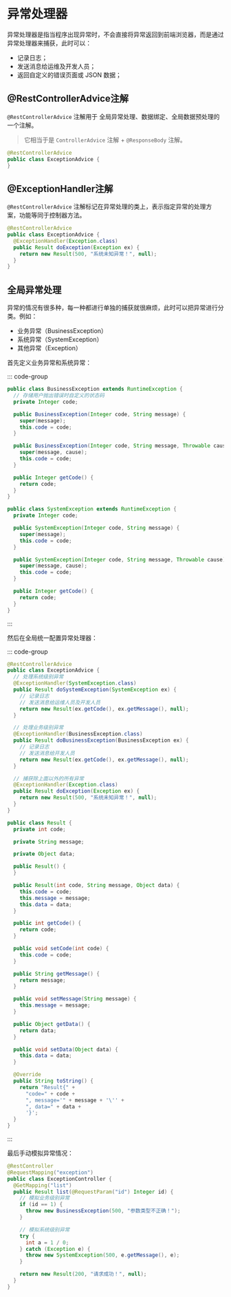 # 异常处理器

异常处理器是指当程序出现异常时，不会直接将异常返回到前端浏览器，而是通过异常处理器来捕获，此时可以：

- 记录日志；
- 发送消息给运维及开发人员；
- 返回自定义的错误页面或 JSON 数据；



## @RestControllerAdvice注解

`@RestControllerAdvice` 注解用于 全局异常处理、数据绑定、全局数据预处理的一个注解。

>它相当于是 `ControllerAdvice` 注解 + `@ResponseBody` 注解。

```java {1}
@RestControllerAdvice
public class ExceptionAdvice {
}
```



## @ExceptionHandler注解

`@RestControllerAdvice` 注解标记在异常处理的类上，表示指定异常的处理方案，功能等同于控制器方法。

```java {3}
@RestControllerAdvice
public class ExceptionAdvice {
  @ExceptionHandler(Exception.class)
  public Result doException(Exception ex) {
    return new Result(500, "系统未知异常！", null);
  }
}
```



## 全局异常处理

异常的情况有很多种，每一种都进行单独的捕获就很麻烦，此时可以把异常进行分类。例如：

- 业务异常（BusinessException）
- 系统异常（SystemException）
- 其他异常（Exception）



首先定义业务异常和系统异常：

::: code-group

```java [BusinessException]
public class BusinessException extends RuntimeException {
  // 存储用户抛出错误时自定义的状态码
  private Integer code;

  public BusinessException(Integer code, String message) {
    super(message);
    this.code = code;
  }

  public BusinessException(Integer code, String message, Throwable cause) {
    super(message, cause);
    this.code = code;
  }

  public Integer getCode() {
    return code;
  }
}
```

```java [SystemException]
public class SystemException extends RuntimeException {
  private Integer code;

  public SystemException(Integer code, String message) {
    super(message);
    this.code = code;
  }

  public SystemException(Integer code, String message, Throwable cause) {
    super(message, cause);
    this.code = code;
  }

  public Integer getCode() {
    return code;
  }
}
```

:::



然后在全局统一配置异常处理器：

::: code-group

```java [ExceptionAdvice] {4,12,20}
@RestControllerAdvice
public class ExceptionAdvice {
  // 处理系统级别异常
  @ExceptionHandler(SystemException.class)
  public Result doSystemException(SystemException ex) {
    // 记录日志
    // 发送消息给运维人员及开发人员
    return new Result(ex.getCode(), ex.getMessage(), null);
  }

  // 处理业务级别异常
  @ExceptionHandler(BusinessException.class)
  public Result doBusinessException(BusinessException ex) {
    // 记录日志
    // 发送消息给开发人员
    return new Result(ex.getCode(), ex.getMessage(), null);
  }

  // 捕获除上面以外的所有异常
  @ExceptionHandler(Exception.class)
  public Result doException(Exception ex) {
    return new Result(500, "系统未知异常！", null);
  }
}
```

```java
public class Result {
  private int code;

  private String message;

  private Object data;

  public Result() {
  }

  public Result(int code, String message, Object data) {
    this.code = code;
    this.message = message;
    this.data = data;
  }

  public int getCode() {
    return code;
  }

  public void setCode(int code) {
    this.code = code;
  }

  public String getMessage() {
    return message;
  }

  public void setMessage(String message) {
    this.message = message;
  }

  public Object getData() {
    return data;
  }

  public void setData(Object data) {
    this.data = data;
  }

  @Override
  public String toString() {
    return "Result{" +
      "code=" + code +
      ", message='" + message + '\'' +
      ", data=" + data +
      '}';
  }
}
```

:::



最后手动模拟异常情况：

```java
@RestController
@RequestMapping("exception")
public class ExceptionController {
  @GetMapping("list")
  public Result list(@RequestParam("id") Integer id) {
    // 模拟业务级别异常
    if (id == 1) {
      throw new BusinessException(500, "参数类型不正确！");
    }

    // 模拟系统级别异常
    try {
      int a = 1 / 0;
    } catch (Exception e) {
      throw new SystemException(500, e.getMessage(), e);
    }

    return new Result(200, "请求成功！", null);
  }
}
```